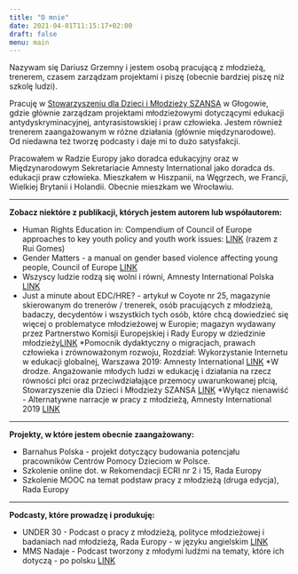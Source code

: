 ```yaml
---
title: "O mnie"
date: 2021-04-01T11:15:17+02:00
draft: false
menu: main
---
```

Nazywam się Dariusz Grzemny i jestem osobą pracującą z młodzieżą, trenerem, czasem zarządzam projektami i piszę (obecnie bardziej piszę niż szkolę ludzi). 

Pracuję w [Stowarzyszeniu dla Dzieci i Młodzieży SZANSA](https://szansa.glogow.pl) w Głogowie, gdzie głównie zarządzam projektami młodzieżowymi dotyczącymi edukacji antydyskryminacyjnej, antyrasistowskiej i praw człowieka. Jestem również trenerem zaangażowanym w różne działania (głównie międzynarodowe). Od niedawna też tworzę podcasty i daje mi to dużo satysfakcji.

Pracowałem w Radzie Europy jako doradca edukacyjny oraz w Międzynarodowym Sekretariacie Amnesty International jako doradca ds. edukacji praw człowieka. Mieszkałem w Hiszpanii, na Węgrzech, we Francji, Wielkiej Brytanii i Holandii. Obecnie mieszkam we Wrocławiu. 

- - - -
**Zobacz niektóre z publikacji, których jestem autorem lub współautorem:**


* Human Rights Education in: Compendium of Council of Europe approaches to key youth policy and youth work issues: [LINK](https://rm.coe.int/16807023b0) (razem z Rui Gomes)
* Gender Matters - a manual on gender based violence affecting young people, Council of Europe [LINK](https://www.coe.int/en/web/gender-matters)
* Wszyscy ludzie rodzą się wolni i równi, Amnesty International Polska [LINK](https://amnesty.org.pl/wp-content/uploads/2016/07/) 
* Just a minute about EDC/HRE? - artykuł w Coyote nr 25, magazynie skierowanym do trenerów / trenerek, osób pracujących z młodzieżą, badaczy, decydentów i wszystkich tych osób, które chcą dowiedzieć się więcej o problematyce młodzieżowej w Europie; magazyn wydawany przez Partnerstwo Komisji Europejskiej i Rady Europy w dziedzinie młodzieży[LINK](https://pjp-eu.coe.int/en/web/coyote-magazine/about-edc/hre)
*Pomocnik dydaktyczny o migracjach, prawach człowieka i zrównoważonym rozwoju, Rozdział: Wykorzystanie Internetu w edukacji globalnej, Warszawa 2019: Amnesty International [LINK](https://amnesty.org.pl/wp-content/uploads/2019/03/POMOCNIK-DYDAKTYCZNY-o-migracjach-prawach-czlowieka-i-zrownowazonym-rozwoju.pdf)
*W drodze. Angażowanie młodych ludzi w edukację i działania na rzecz równości płci oraz przeciwdziałające przemocy uwarunkowanej płcią, Stowarzyszenie dla Dzieci i Młodzieży SZANSA [LINK](https://szansa.glogow.pl/publikacja-w-drodze/)
*Wyłącz nienawiść - Alternatywne narracje w pracy z młodzieżą, Amnesty International 2019 [LINK](https://amnesty.org.pl/wp-content/uploads/2019/12/Alternatywne-narracje-Final.pdf)

- - - -
**Projekty, w które jestem obecnie zaangażowany:**

* Barnahus Polska - projekt dotyczący budowania potencjału pracowników Centrów Pomocy Dzieciom w Polsce.
* Szkolenie online dot. w Rekomendacji ECRI nr 2 i 15, Rada Europy
* Szkolenie MOOC na temat podstaw pracy z młodzieżą (druga edycja), Rada Europy

- - - -
**Podcasty, które prowadzę i produkuję:**

* UNDER 30 - Podcast o pracy z młodzieżą, polityce młodzieżowej i badaniach nad młodzieżą, Rada Europy - w języku angielskim [LINK](https://eu-coe-youth-partnership.transistor.fm/)
* MMS Nadaje - Podcast tworzony z młodymi ludźmi na tematy, które ich dotyczą - po polsku [LINK](https://szansa.glogow.pl/podcast-mms-nadaje/)



